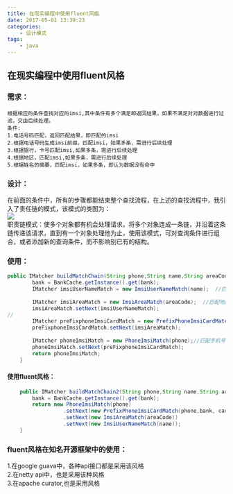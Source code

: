 ```yaml
---
title: 在现实编程中使用fluent风格
date: 2017-05-01 13:39:23
categories: 
	- 设计模式
tags:
	- java
---
```



## 在现实编程中使用fluent风格

### 需求：
	根据相应的条件查找对应的imsi,其中条件有多个满足即返回结果，如果不满足对对数据进行过滤，交由后续处理。
	条件:
	1.电话号码匹配，返回匹配结果，即匹配的imsi
	2.根据电话号码生成imsi前缀，匹配imsi，如果多条，需进行后续处理
	3.根据银行，卡号匹配imsi,如果多条，需进行后续处理
	4.根据地区，匹配imsi,如果多条，需进行后续处理
	5.根据姓名的摘要，匹配imsi，如果多条，即认为数据没有命中
### 设计：
在前面的条件中，所有的步骤都能结束整个查找流程，在上述的查找流程中，我引入了责任链的模式，该模式的类图为：  
![](/images/6rM7Vv.png)  
职责链模式：使多个对象都有机会处理请求，将多个对象连成一条链，并沿着这条链传递该请求，直到有一个对象处理他为止，使用该模式，可对查询条件进行组合，或者添加新的查询条件，而不影响别已有的结构。
### 使用：
```java
public IMatcher buildMatchChain(String phone,String name,String areaCode,String bank,String card) throws Exception{
		bank = BankCache.getInstance().get(bank);
		IMatcher imsiUserNameMatch = new ImsiUserNameMatch(name);  //匹配姓名
		
		IMatcher imsiAreaMatch = new ImsiAreaMatch(areaCode);  //匹配地区
		imsiAreaMatch.setNext(imsiUserNameMatch);
//		
		IMatcher preFixphoneImsiCardMatch = new PrefixPhoneImsiCardMatch(phone,bank, card); //匹配银行卡号
		preFixphoneImsiCardMatch.setNext(imsiAreaMatch);
		
		IMatcher phoneImsiMatch = new PhoneImsiMatch(phone);//匹配手机号和IMSI
		phoneImsiMatch.setNext(preFixphoneImsiCardMatch);
		return phoneImsiMatch;
	}
```
#### 使用fluent风格：
```java
	public IMatcher buildMatchChain2(String phone,String name,String areaCode,String bank,String card) throws Exception{
		bank = BankCache.getInstance().get(bank);
		return new PhoneImsiMatch(phone)
				  .setNext(new PrefixPhoneImsiCardMatch(phone,bank, card))
				  .setNext(new ImsiAreaMatch(areaCode))
				  .setNext(new ImsiUserNameMatch(name));
	}
```
### fluent风格在知名开源框架中的使用：
1.在google guava中，各种api接口都是采用该风格  
2.在netty api中，也是采用该种风格  
3.在apache curator,也是采用风格  
